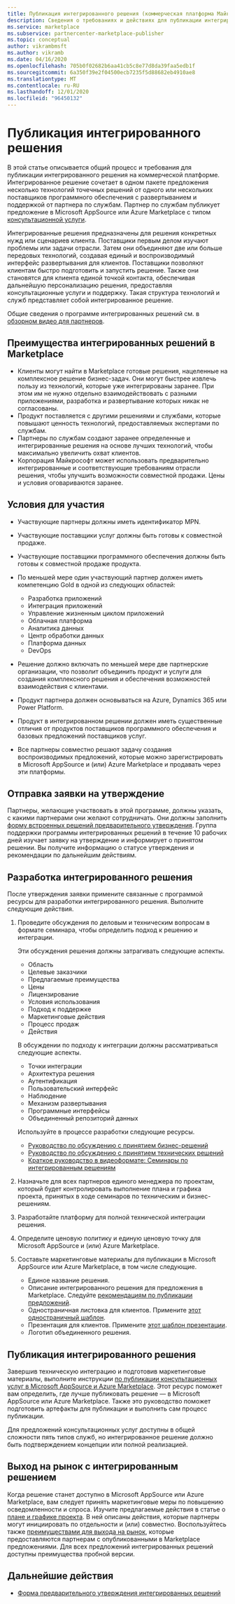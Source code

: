 ```yaml
---
title: Публикация интегрированного решения (коммерческая платформа Майкрософт)
description: Сведения о требованиях и действиях для публикации интегрированных решений в Microsoft AppSource и Azure Marketplace.
ms.service: marketplace
ms.subservice: partnercenter-marketplace-publisher
ms.topic: conceptual
author: vikrambmsft
ms.author: vikramb
ms.date: 04/16/2020
ms.openlocfilehash: 705b0f02682b6aa41cb5c8e77d8da39faa5edb1f
ms.sourcegitcommit: 6a350f39e2f04500ecb7235f5d88682eb4910ae8
ms.translationtype: MT
ms.contentlocale: ru-RU
ms.lasthandoff: 12/01/2020
ms.locfileid: "96450132"
---
```

# <a name="publish-an-integrated-solution"></a>Публикация интегрированного решения

В этой статье описывается общий процесс и требования для публикации интегрированного решения на коммерческой платформе. Интегрированное решение сочетает в одном пакете предложения несколько технологий точечных решений от одного или нескольких поставщиков программного обеспечения с развертыванием и поддержкой от партнера по службам. Партнер по службам публикует предложение в Microsoft AppSource или Azure Marketplace с типом [консультационной услуги](./plan-consulting-service-offer.md).

Интегрированные решения предназначены для решения конкретных нужд или сценариев клиента. Поставщики первым делом изучают проблемы или задачи отрасли. Затем они объединяют две или больше передовых технологий, создавая единый и воспроизводимый интерфейс развертывания для клиентов. Поставщики позволяют клиентам быстро подготовить и запустить решение. Также они становятся для клиента единой точкой контакта, обеспечивая дальнейшую персонализацию решения, предоставляя консультационные услуги и поддержку. Такая структура технологий и служб представляет собой интегрированное решение.

Общие сведения о программе интегрированных решений см. в [обзорном видео для партнеров](https://partner.microsoft.com/asset/detail/integrated-solutions-program-overview-for-partners-mp4).

## <a name="benefits-of-integrated-solutions-in-the-marketplace"></a>Преимущества интегрированных решений в Marketplace

* Клиенты могут найти в Marketplace готовые решения, нацеленные на комплексное решение бизнес-задач. Они могут быстрее извлечь пользу из технологий, которые уже интегрированы заранее. При этом им не нужно отдельно взаимодействовать с разными приложениями, разработка и развертывание которых никак не согласованы.
* Продукт поставляется с другими решениями и службами, которые повышают ценность технологий, предоставляемых экспертами по службам.
* Партнеры по службам создают заранее определенные и интегрированные решения на основе лучших технологий, чтобы максимально увеличить охват клиентов.
* Корпорация Майкрософт может использовать предварительно интегрированные и соответствующие требованиям отрасли решения, чтобы улучшить возможности совместной продажи. Цены и условия оговариваются заранее.

## <a name="eligibility-criteria"></a>Условия для участия

* Участвующие партнеры должны иметь идентификатор MPN.
* Участвующие поставщики услуг должны быть готовы к совместной продаже.
* Участвующие поставщики программного обеспечения должны быть готовы к совместной продаже продукта.
* По меньшей мере один участвующий партнер должен иметь компетенцию Gold в одной из следующих областей:

    * Разработка приложений
    * Интеграция приложений
    * Управление жизненным циклом приложений
    * Облачная платформа
    * Аналитика данных
    * Центр обработки данных
    * Платформа данных
    * DevOps

* Решение должно включать по меньшей мере две партнерские организации, что позволит объединить продукт и услуги для создания комплексного решения и обеспечения возможностей взаимодействия с клиентами.
* Продукт партнера должен основываться на Azure, Dynamics 365 или Power Platform.
* Продукт в интегрированном решении должен иметь существенные отличия от продуктов поставщиков программного обеспечения и базовых предложений поставщиков услуг.
* Все партнеры совместно решают задачу создания воспроизводимых предложений, которые можно зарегистрировать в Microsoft AppSource и (или) Azure Marketplace и продавать через эти платформы.

## <a name="submit-a-nomination"></a>Отправка заявки на утверждение

Партнеры, желающие участвовать в этой программе, должны указать, с какими партнерами они желают сотрудничать. Они должны заполнить [форму встроенных решений предварительного утверждения](https://aka.ms/AA5qicu). Группа поддержки программы интегрированных решений в течение 10 рабочих дней изучает заявку на утверждение и информирует о принятом решении. Вы получите информацию о статусе утверждения и рекомендации по дальнейшим действиям.

## <a name="develop-an-integrated-solution"></a>Разработка интегрированного решения

После утверждения заявки примените связанные с программой ресурсы для разработки интегрированного решения. Выполните следующие действия.

1. Проведите обсуждения по деловым и техническим вопросам в формате семинара, чтобы определить подход к решению и интеграции.

    Эти обсуждения решения должны затрагивать следующие аспекты.
    * Область
    * Целевые заказчики
    * Предлагаемые преимущества
    * Цены
    * Лицензирование
    * Условия использования
    * Подход к поддержке
    * Маркетинговые действия
    * Процесс продаж
    * Действия

    В обсуждении по подходу к интеграции должны рассматриваться следующие аспекты.
    * Точки интеграции
    * Архитектура решения
    * Аутентификация
    * Пользовательский интерфейс
    * Наблюдение
    * Механизм развертывания
    * Программные интерфейсы
    * Объединенный репозиторий данных

    Используйте в процессе разработки следующие ресурсы.

    * [Руководство по обсуждению с принятием бизнес-решений](https://aka.ms/AA5qicx)
    * [Руководство по обсуждению с принятием технических решений](https://aka.ms/AA5qid1)
    * [Краткое руководство в видеоформате: Семинары по интегрированным решениям](https://partner.microsoft.com/asset/detail/integrated-solutions-workshop-quickstart-guide-mp4)

1. Назначьте для всех партнеров единого менеджера по проектам, который будет контролировать выполнение плана и графика проекта, принятых в ходе семинаров по техническим и бизнес-решениям.

1. Разработайте платформу для полной технической интеграции решения.

1. Определите ценовую политику и единую ценовую точку для Microsoft AppSource и (или) Azure Marketplace.

1. Составьте маркетинговые материалы для публикации в Microsoft AppSource или Azure Marketplace, в том числе следующие.

    * Единое название решения.
    * Описание интегрированного решения для предложения в Marketplace. Следуйте [рекомендациям по публикации предложений](./gtm-offer-listing-best-practices.md).
    * Одностраничная листовка для клиентов. Примените [этот одностраничный шаблон](https://aka.ms/AA5s08a).
    * Презентация для клиентов. Примените [этот шаблон презентации](https://aka.ms/AA5s7ql).
    * Логотип объединенного решения.

## <a name="publish-your-integrated-solution"></a>Публикация интегрированного решения

Завершив техническую интеграцию и подготовив маркетинговые материалы, выполните инструкции [по публикации консультационных услуг в Microsoft AppSource и Azure Marketplace](./plan-consulting-service-offer.md). Этот ресурс поможет вам определить, где лучше публиковать решение — в Microsoft AppSource или Azure Marketplace. Также это руководство поможет подготовить артефакты для публикации и выполнить сам процесс публикации.

Для предложений консультационных услуг доступны в общей сложности пять типов служб, но интегрированное решение должно быть подтверждением концепции или полной реализацией.

## <a name="go-to-market-with-your-integrated-solution"></a>Выход на рынок с интегрированным решением

Когда решение станет доступно в Microsoft AppSource или Azure Marketplace, вам следует принять маркетинговые меры по повышению осведомленности и спроса. Изучите предлагаемые действия в статье о [плане и графике проекта](https://aka.ms/AA5qiuc). В ней описаны действия, которые партнеры могут инициировать по отдельности и (или) совместно. Воспользуйтесь также [преимуществами для выхода на рынок](./gtm-your-marketplace-benefits.md#list-trial-and-consulting-benefits), которые предоставляются партнерам с опубликованными в Marketplace предложениями. Для всех предложений интегрированных решений доступны преимущества пробной версии.

## <a name="next-steps"></a>Дальнейшие действия

- [Форма предварительного утверждения интегрированных решений](https://aka.ms/AA5qicu)